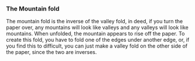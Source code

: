 ### The Mountain fold
The mountain fold is the inverse of the valley fold, in deed, if you turn the paper over, any mountains will look like valleys and any valleys will look like mountains.
When unfolded, the mountain appears to rise off the paper.
To create this fold, you have to fold one of the edges under another edge, or, if you find this to difficult, you can just make a valley fold on the other side of the paper, since the two are inverses.

                
